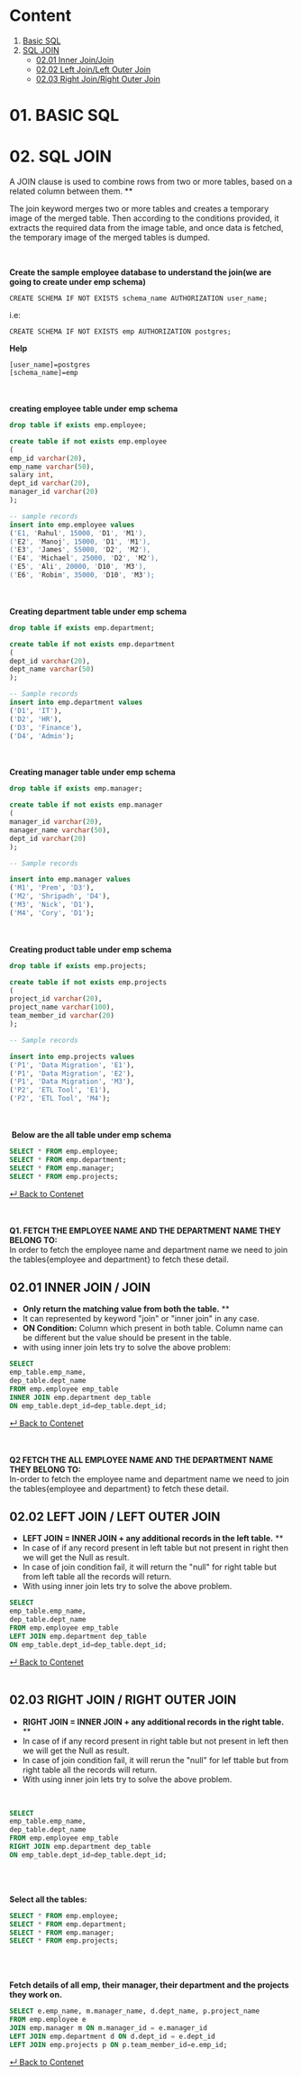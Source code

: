 # Content <a class="anchor" id="content"></a>

1. [Basic SQL](#01)
2. [SQL JOIN](#02)
    * [02.01 Inner Join/Join](#02.01)
    * [02.02 Left Join/Left Outer Join](#02.02)
    * [02.03 Right Join/Right Outer Join](#02.03)

# 01. BASIC SQL <a class="anchor" id="01"></a>

# 02. SQL JOIN <a class="anchor" id="02"></a>

A JOIN clause is used to combine rows from two or more tables, based on
a related column between them. **

The join keyword merges two or more tables and creates a temporary image
of the merged table. Then according to the conditions provided, it
extracts the required data from the image table, and once data is
fetched, the temporary image of the merged tables is dumped.

 

**Create the sample employee database to understand the join(we are
going to create under emp schema)**

`CREATE SCHEMA IF NOT EXISTS schema_name AUTHORIZATION user_name;`

i.e:

`CREATE SCHEMA IF NOT EXISTS emp AUTHORIZATION postgres;`

**Help**
```
[user_name]=postgres
[schema_name]=emp
```
<br></br>
**creating employee table under emp schema**
```sql
drop table if exists emp.employee;

create table if not exists emp.employee
(
emp_id varchar(20),
emp_name varchar(50),
salary int,
dept_id varchar(20),
manager_id varchar(20)
);

-- sample records
insert into emp.employee values
('E1, 'Rahul', 15000, 'D1', 'M1'),
('E2', 'Manoj', 15000, 'D1', 'M1'),
('E3', 'James', 55000, 'D2', 'M2'),
('E4', 'Michael', 25000, 'D2', 'M2'),
('E5', 'Ali', 20000, 'D10', 'M3'),
('E6', 'Robin', 35000, 'D10', 'M3');
```

<br></br>
**Creating department table under emp schema**
```sql
drop table if exists emp.department;

create table if not exists emp.department
(
dept_id varchar(20),
dept_name varchar(50)
); 

-- Sample records
insert into emp.department values
('D1', 'IT'),
('D2', 'HR'),
('D3', 'Finance'),
('D4', 'Admin');
```
 
<br></br>
**Creating manager table under emp schema**
```sql
drop table if exists emp.manager;

create table if not exists emp.manager
(
manager_id varchar(20),
manager_name varchar(50),
dept_id varchar(20)
); 

-- Sample records

insert into emp.manager values
('M1', 'Prem', 'D3'),
('M2', 'Shripadh', 'D4'),
('M3', 'Nick', 'D1'),
('M4', 'Cory', 'D1');
```

<br></br>
**Creating product table under emp schema**
```sql
drop table if exists emp.projects;

create table if not exists emp.projects
(
project_id varchar(20),
project_name varchar(100),
team_member_id varchar(20)
);

-- Sample records

insert into emp.projects values
('P1', 'Data Migration', 'E1'),
('P1', 'Data Migration', 'E2'),
('P1', 'Data Migration', 'M3'),
('P2', 'ETL Tool', 'E1'),
('P2', 'ETL Tool', 'M4');
```
 
<br></br>
 **Below are the all table under emp schema**
```sql
SELECT * FROM emp.employee;
SELECT * FROM emp.department;
SELECT * FROM emp.manager;
SELECT * FROM emp.projects;
```
[↵ Back to Contenet](#content)

<br></br>
**Q1. FETCH THE EMPLOYEE NAME AND THE DEPARTMENT NAME THEY BELONG TO:**  
In order to fetch the employee name and department name we need to join the tables{employee and department} to fetch these detail.


## 02.01 INNER JOIN / JOIN<a class="anchor" id="02.01"></a>
- **Only return the matching value from both the table.** **
- It can represented by keyword "join" or "inner join" in any case.
- **ON Condition:** Column which present in both table. Column name can be different but the value should be present in the table.
- with using inner join lets try to solve the above problem:

```sql
SELECT
emp_table.emp_name,
dep_table.dept_name
FROM emp.employee emp_table
INNER JOIN emp.department dep_table
ON emp_table.dept_id=dep_table.dept_id;
```
[↵ Back to Contenet](#content)



<br></br>
**Q2 FETCH THE ALL EMPLOYEE NAME AND THE DEPARTMENT NAME THEY BELONG TO:**    
In-order to fetch the employee name and department name we need
to join the tables{employee and department} to fetch these
detail.

## 02.02 LEFT JOIN / LEFT OUTER JOIN<a class="anchor" id="02.02"></a>

- **LEFT JOIN = INNER JOIN + any additional records in the left table.** **
- In case of if any record present in left table but not present in right then we will get the Null as result.
- In case of join condition fail, it will return the "null" for right table but from left table all the records will return.
- With using inner join lets try to solve the above problem.

```sql
SELECT
emp_table.emp_name,
dep_table.dept_name
FROM emp.employee emp_table
LEFT JOIN emp.department dep_table
ON emp_table.dept_id=dep_table.dept_id;
```
[↵ Back to Contenet](#content)
<br></br>



## 02.03 RIGHT JOIN / RIGHT OUTER JOIN<a class="anchor" id="02.03"></a>

- **RIGHT JOIN = INNER JOIN + any additional records in the right table.** **
- In case of if any record present in right table but not present in left then we will get the Null as result.
- In case of join condition fail, it will rerun the "null" for lef ttable but from right table all the records will return.
- With using inner join lets try to solve the above problem.

 
```sql
SELECT
emp_table.emp_name,
dep_table.dept_name
FROM emp.employee emp_table
RIGHT JOIN emp.department dep_table
ON emp_table.dept_id=dep_table.dept_id;
```
<br></br>



**Select all the tables:**
```sql
SELECT * FROM emp.employee;
SELECT * FROM emp.department;
SELECT * FROM emp.manager;
SELECT * FROM emp.projects;
```
 <br></br>



**Fetch details of all emp, their manager, their department and the projects they work on.**
```sql
SELECT e.emp_name, m.manager_name, d.dept_name, p.project_name
FROM emp.employee e
JOIN emp.manager m ON m.manager_id = e.manager_id
LEFT JOIN emp.department d ON d.dept_id = e.dept_id
LEFT JOIN emp.projects p ON p.team_member_id=e.emp_id;
```
[↵ Back to Contenet](#content)
<br></br>
